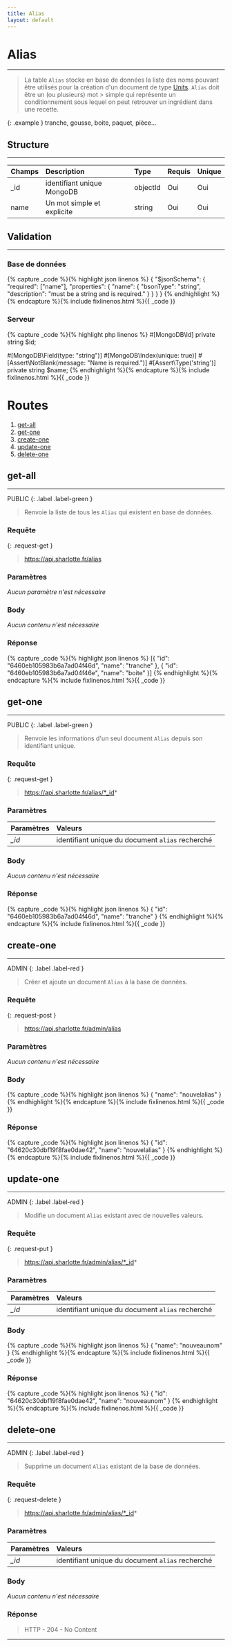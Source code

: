 ```yaml
---
title: Alias
layout: default
---
```


# Alias
----

> La table `Alias` stocke en base de données la liste des noms pouvant être utilisés pour la création d'un document de type [Units]. `Alias` doit être un (ou plusieurs) mot > simple qui représente un conditionnement sous lequel on peut retrouver un ingrédient dans une recette.


{: .example }
tranche, gousse, boite, paquet, pièce...


## Structure
----

| Champs | Description                | Type     | Requis | Unique |
|:-------|:---------------------------|:---------|:-------|:-------|
| _id    | identifiant unique MongoDB | objectId | Oui    | Oui    |
| name   | Un mot simple et explicite | string   | Oui    | Oui    |


## Validation
----

### Base de données

{% capture _code %}{% highlight json linenos %}
{
    "$jsonSchema": {
        "required": ["name"],
        "properties": {
            "name": {
                "bsonType": "string",
                "description": "must be a string and is required."
            }
        }
    }
}
{% endhighlight %}{% endcapture %}{% include fixlinenos.html %}{{ _code }}

### Serveur

{% capture _code %}{% highlight php linenos %}
#[MongoDB\Id]
private string $id;

#[MongoDB\Field(type: "string")]
#[MongoDB\Index(unique: true)]
#[Assert\NotBlank(message: "Name is required.")]
#[Assert\Type('string')]
private string $name;
{% endhighlight %}{% endcapture %}{% include fixlinenos.html %}{{ _code }}


# Routes

1. [get-all]
1. [get-one]
1. [create-one]
1. [update-one]
1. [delete-one]

<!-- DÉBUT DE LA ROUTE -->
## get-all
----
PUBLIC
{: .label .label-green }

> Renvoie la liste de tous les `Alias` qui existent en base de données.


### Requête

{: .request-get }
> https://api.sharlotte.fr/alias

### Paramètres
*Aucun paramètre n'est nécessaire*

### Body
*Aucun contenu n'est nécessaire*

### Réponse
{% capture _code %}{% highlight json linenos %}
[{
    "id": "6460eb105983b6a7ad04f46d",
    "name": "tranche"
},
{
    "id": "6460eb105983b6a7ad04f46e",
    "name": "boite"
}]
{% endhighlight %}{% endcapture %}{% include fixlinenos.html %}{{ _code }}
<!-- FIN DE LA ROUTE -->
<!-- DÉBUT DE LA ROUTE -->
## get-one
----
PUBLIC
{: .label .label-green }

> Renvoie les informations d'un seul document `Alias` depuis son identifiant unique.


### Requête

{: .request-get }
> https://api.sharlotte.fr/alias/*_id*

### Paramètres

| Paramètres | Valeurs                                          |
|:-----------|:-------------------------------------------------|
| *_id*      | identifiant unique du document `alias` recherché |

### Body
*Aucun contenu n'est nécessaire*

### Réponse
{% capture _code %}{% highlight json linenos %}
{
    "id": "6460eb105983b6a7ad04f46d",
    "name": "tranche"
}
{% endhighlight %}{% endcapture %}{% include fixlinenos.html %}{{ _code }}
<!-- FIN DE LA ROUTE -->
<!-- DÉBUT DE LA ROUTE -->
## create-one
----
ADMIN
{: .label .label-red }

> Créer et ajoute un document `Alias` à la base de données.


### Requête

{: .request-post }
> https://api.sharlotte.fr/admin/alias

### Paramètres
*Aucun contenu n'est nécessaire*

### Body
{% capture _code %}{% highlight json linenos %}
{
    "name": "nouvelalias"
}
{% endhighlight %}{% endcapture %}{% include fixlinenos.html %}{{ _code }}

### Réponse
{% capture _code %}{% highlight json linenos %}
{
    "id": "64620c30dbf19f8fae0dae42",
    "name": "nouvelalias"
}
{% endhighlight %}{% endcapture %}{% include fixlinenos.html %}{{ _code }}
<!-- FIN DE LA ROUTE -->
<!-- DÉBUT DE LA ROUTE -->
## update-one
----
ADMIN
{: .label .label-red }

> Modifie un document `Alias` existant avec de nouvelles valeurs.


### Requête

{: .request-put }
> https://api.sharlotte.fr/admin/alias/*_id*

### Paramètres

| Paramètres | Valeurs                                          |
|:-----------|:-------------------------------------------------|
| *_id*      | identifiant unique du document `alias` recherché |

### Body
{% capture _code %}{% highlight json linenos %}
{
    "name": "nouveaunom"
}
{% endhighlight %}{% endcapture %}{% include fixlinenos.html %}{{ _code }}

### Réponse
{% capture _code %}{% highlight json linenos %}
{
    "id": "64620c30dbf19f8fae0dae42",
    "name": "nouveaunom"
}
{% endhighlight %}{% endcapture %}{% include fixlinenos.html %}{{ _code }}
<!-- FIN DE LA ROUTE -->
<!-- DÉBUT DE LA ROUTE -->
## delete-one
----
ADMIN
{: .label .label-red }

> Supprime un document `Alias` existant de la base de données.


### Requête

{: .request-delete }
> https://api.sharlotte.fr/admin/alias/*_id*

### Paramètres

| Paramètres | Valeurs                                          |
|:-----------|:-------------------------------------------------|
| *_id*      | identifiant unique du document `alias` recherché |

### Body
*Aucun contenu n'est nécessaire*

### Réponse
> HTTP - 204 - No Content
<!-- FIN DE LA ROUTE -->

----

[Units]: /User/units.html
[get-all]: #get-all
[get-one]: #get-one
[create-one]: #create-one
[update-one]: #update-one
[delete-one]: #delete-one